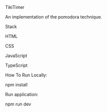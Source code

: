 TikiTimer

An implementation of the pomodora technique.

Stack

HTML

CSS

JavaScript

TypeScript

How To Run Locally:

npm install

Run application:

npm run dev
